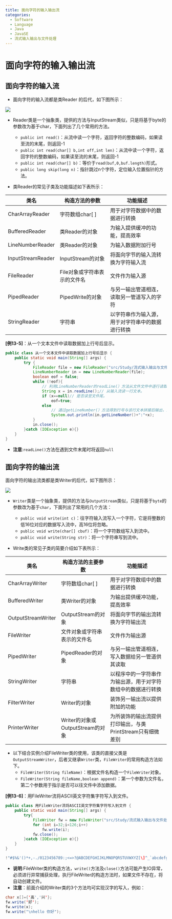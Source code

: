 ```yaml
---
title: 面向字符的输入输出流
categories:
  - Software
  - Language
  - Java
  - JavaSE
  - 流式输入输出与文件处理
---
```

# 面向字符的输入输出流

## 面向字符的输入流

- 面向字符的输入流都是类Reader 的后代，如下图所示：

![](https://www.plantuml.com/plantuml/svg/XPBRIiD048RlynGhNXHwaQHfYr6Az811eKffzG6soJHPkeSmkqkfuhkxtPOcLjHSBCm_iz_yCzcnDXIDOB8Gj0uwv8h9dDi2YAb0G5XRmTjgPKojxw88wIuicQdisch0N4a3qeIv4j7ShYegUqa_JTCeOnnq9AWsWD62KsdUdkTH2ptIPi_XFf3AmJy2uhu5BGecIzABVVXCiMIIf3wOqdnRehAoc2ckaEmgPi1d7XMoTsU3yWbdfHJE3idT0UZJo-CTb82aD_JId4auKgxZMJfuoBpgp1Tgv_i7dm4gPLuQQz-yd7qcFknuuEem3ad3-B95blLl1l4_GxHTfgvzm85kVklVXizkis7o0v74bmjrI8geTYTUs_FWZwKSrDUAvLi9MfCaF816qUdNTSaIQE7stEsIMKLnWaZtZJIrcmqW56Ubwt4lLgm1cx85grirv4dMrgmC0XMjYuVdrDIuj1khYLtMj92EQNMrTii-IMDmZ_puqBy0)

- Reader类是一个抽象类，提供的方法与InputStream类似，只是将基于byte的参数改为基于char，下面列出了几个常用的方法。
    - `public int read()`：从流中读一个字符，返回字符的整数编码，如果读至流的末尾，则返回-1
    - `public int read(char[] b,int off,int len)`：从流中读一个字符，返回字符的整数编码，如果读至流的末尾，则返回-1
    - `public int read(char[] b)`：等价于`read(buf,0,buf.length)`形式。
    - `public long skip(long n)`：指针跳过n个字符，定位输入位置指针的方法。

- 类Reader的常见子类及功能描述如下表所示：

| 类名              | 构造方法的参数               | 功能描述                                        |
| ----------------- | ---------------------------- | ----------------------------------------------- |
| CharArrayReader   | 字符数组char[ ]              | 用于对字符数据中的数据进行转换                  |
| BufferedReader    | 类Reader的对象               | 为输入提供缓冲的功能，提高效率                   |
| LineNumberReader  | 类Reader的对象               | 为输入数据附加行号                              |
| InputStreamReader | InputStream的对象            | 将面向字节的输入流转换为字符输入流              |
| FileReader        | File对象或字符串表示的文件名 | 文件作为输入源                                  |
| PipedReader       | PipedWrite的对象             | 与另一输出管道相连，读取另一管道写入的字符       |
| StringReader      | 字符串                       | 以字符串作为输入源，用于对字符串中的数据进行转换 |

**[例13-5]**：从一个文本文件中读取数据加上行号后显示。

```java
public class 从一个文本文件中读取数据加上行号后显示 {
    public static void main(String[] args) {
        try {
            FileReader file = new FileReader("src/Study/流式输入输出与文件处理/面向字符的输入输出流/面向字符的输入流/test");
            LineNumberReader in = new LineNumberReader(file);
            boolean eof = false;
            while (!eof){
                // 利用LineNumberReader的readLine(）方法从文件文件中逐行读取数据。
                String x = in.readLine();// 从输入流读一行文本。
                if (x==null)// 是否读至文件尾。
                    eof=true;
                else
                    // 通过getLineNumber(）方法得到行号与该行文本拼接后输出，显示结果是给每行加上了行号。
                    System.out.println(in.getLineNumber()+":"+x);
            }
            in.close();
        }catch (IOException e){}
    }
}
```

- **注意**:`readLine()`方法在遇到文件末尾时将返回`null`

## 面向字符的输出流

面向字符的输出流类都是类Writer的后代，如下图所示：

![](https://www.plantuml.com/plantuml/svg/XLB1JeD04Btp5Miyc700Ycr4qnYLI3nKRQp6ymfJsBZiac4sH8t_xh9j2jQe70ZllUNDczcvQ8aZrK8LDM-y8tOWL2vD0Omgg25eJ2t7R4NKj6TXYBmBIa6LUJ4jOAuLWQ8WrtMuCAkAgqbyd2H9c0a9RLZpbW33fUIAdcuNuSXwtjARX7DFQMl-uJ7xB7bH25MoIUJWBSTIA9OuSCNprnArKKMgfKRMLOB0AJSQnRkDmUMb5AMgRHoMsnUWanys_w02P9EPenP2mSRbC4gJwNNcM1k-q9shxtrwg3NT3T6-PTdbZ1qySeQhlXsM1D5-YImxFfb6_pGnJfdOyfu4llwj_jWyFSrcyG-BEDeVgBNaYBhR-eqpJ_yOIiy-LY9_LT2sB0vwetculJgVFQFev-pxBAquNYBoju6wCkir81G3inJD6DuRQWoj287NEzPd_UeCXwniMnYmLUtNoDFAj8KNO9Tviz1V)

- `Writer`类是一个抽象类，提供的方法与`OutputStream`类似，只是将基于`byte`的参数改为基于`char`，下面列出了常用的几个方法：
    - `public void write(int c)`：往字符输入流写入一个字符，它是将整数的低16位对应的数据写入流中，高16位将忽略。
    - `public void write(char[] cbuf)`：将一个字符数组写入到流中。
    - `public void write(String str)`：将一个字符串写到流中。

- Write类的常见子类的简要介绍如下表所示：

| 类名               | 构造方法的主要参数               | 功能描述                                                    |
| ------------------ | -------------------------------- | ----------------------------------------------------------- |
| CharArrayWriter    | 字符数组char[ ]                  | 用于对字符数组中的数据进行转换                              |
| BufferedWriter     | 类Writer的对象                   | 为输出提供缓冲功能，提高效率                                 |
| OutputStreamWriter | OutputStream的对象               | 将面向字节的输出流转换为字符输出流                          |
| FileWriter         | 文件对象或字符串表示的文件名     | 文件作为输出源                                              |
| PipedWriter        | PipedReader的对象                | 与另一输出管道相连，写入数据给另一管道供其读取               |
| StringWriter       | 字符串                           | 以程序中的一字符串作为输出源，用于对字符数组中的数据进行转换 |
| FilterWriter       | Writer的对象                     | 装饰另一输出流以提供附加的功能                              |
| PrinterWriter      | Writer的对象或OutputStream的对象 | 为所装饰的输出流提供打印输出，与类PrintStream只有细微差别    |

- 以下结合实例介绍FileWriter类的使用，该类的直接父类是`OutputStreamWriter`，后者又继承`Writer`类，`FileWriter`的常用构造方法如下。
    - `FileWriter(String fileName)`：根据文件名构造一个`FileWriter`对象。
    - `FileWriter(String fileName,boolean append)`：第一个参数为文件名，第二个参数用于指示是否可以往文件中添加数据。

**[例13-6]**：用FileWriter流将ASCII英文字符集字符写入到文件。

```java
public class 用FileWriter流将ASCII英文字符集字符写入到文件 {
    public static void main(String[] args) {
        try{
            FileWriter fw = new FileWriter("src/Study/流式输入输出与文件处理/面向字符的输入输出流/面向字符的输出流/charset.txt");
            for (int i=32;i<126;i++)
                fw.write(i);
            fw.close();
        }catch (IOException e){}
    }
}

!"#$%&'()*+,-./0123456789:;<=>?@ABCDEFGHIJKLMNOPQRSTUVWXYZ[\]^_`abcdefghijklmnopqrstuvwxyz{|}
```

- **说明**:FileWriter类的构造方法，`write()`方法及`close()`方法可能产生IO异常，必须进行异常捕获处理，执行FileWriter的构造方法时，如果文件不存在，将自动创建文件。
- **注意**：前面介绍的Writer类的3个方法均可实现汉字的写入，例如：

```java
char x[]={'高','兴'};
fw.write('好');
fw.write(x);
fw.write("\nhello 你好");
```
